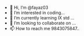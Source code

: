 - 👋 Hi, I’m @fayaz03
- 👀 I’m interested in coding...
- 🌱 I’m currently learning IX std ...
- 💞️ I’m looking to collaborate on ...
- 📫 How to reach me 9843075847..

<!---
fayaz03/fayaz03 is a ✨ special ✨ repository because its `README.md` (this file) appears on your GitHub profile.
You can click the Preview link to take a look at your changes.
--->

